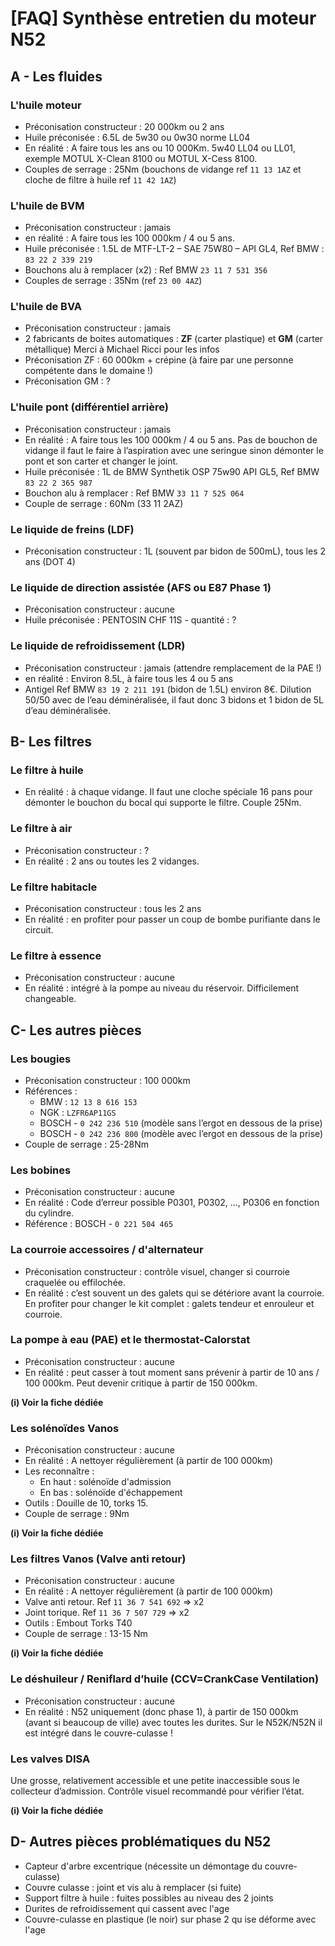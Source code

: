 # [FAQ] Synthèse entretien du moteur N52

## A - Les fluides

### L'huile moteur

- Préconisation constructeur : 20 000km ou 2 ans
- Huile préconisée : 6.5L de 5w30 ou 0w30 norme LL04
- En réalité : A faire tous les ans ou 10 000Km. 5w40 LL04 ou LL01, exemple MOTUL X-Clean 8100 ou MOTUL X-Cess 8100.
- Couples de serrage : 25Nm (bouchons de vidange ref `11 13 1AZ` et cloche de filtre à huile ref `11 42 1AZ`)

### L'huile de BVM

- Préconisation constructeur : jamais
- en réalité : A faire tous les 100 000km / 4 ou 5 ans.
- Huile préconisée : 1.5L de MTF-LT-2 – SAE 75W80 – API GL4, Ref BMW : `83 22 2 339 219`
- Bouchons alu à remplacer (x2) : Ref BMW `23 11 7 531 356`
- Couples de serrage : 35Nm (ref `23 00 4AZ`)

### L'huile de BVA

- Préconisation constructeur : jamais
- 2 fabricants de boites automatiques  : **ZF** (carter plastique) et **GM** (carter métallique) Merci à Michael Ricci pour les infos
- Préconisation ZF : 60 000km + crépine (à faire par une personne compétente dans le domaine !)
- Préconisation GM : ?

### L'huile pont (différentiel arrière)

- Préconisation constructeur : jamais
- En réalité : A faire tous les 100 000km / 4 ou 5 ans. Pas de bouchon de vidange il faut le faire à l’aspiration avec une seringue sinon démonter le pont et son carter et changer le joint.
- Huile préconisée : 1L de BMW Synthetik OSP 75w90 API GL5, Ref BMW `83 22 2 365 987`
- Bouchon alu à remplacer : Ref BMW `33 11 7 525 064`
- Couple de serrage : 60Nm (33 11 2AZ)

### Le liquide de freins (LDF)

- Préconisation constructeur : 1L (souvent par bidon de 500mL), tous les 2 ans (DOT 4)

### Le liquide de direction assistée (AFS ou E87 Phase 1)

- Préconisation constructeur : aucune
- Huile préconisée : PENTOSIN CHF 11S - quantité : ?

### Le liquide de refroidissement (LDR)

- Préconisation constructeur : jamais (attendre remplacement de la PAE !)
- en réalité : Environ 8.5L, à faire tous les 4 ou 5 ans
- Antigel Ref BMW `83 19 2 211 191` (bidon de 1.5L) environ 8€. Dilution 50/50 avec de l’eau déminéralisée, il faut donc 3 bidons et 1 bidon de 5L d’eau déminéralisée.

## B- Les filtres

### Le filtre à huile

- En réalité : à chaque vidange. Il faut une cloche spéciale 16 pans pour démonter le bouchon du bocal qui supporte le filtre. Couple 25Nm.

### Le filtre à air

- Préconisation constructeur : ?
- En réalité : 2 ans ou toutes les 2 vidanges.

### Le filtre habitacle

- Préconisation constructeur : tous les 2 ans
- En réalité : en profiter pour passer un coup de bombe purifiante dans le circuit.

### Le filtre à essence

- Préconisation constructeur : aucune
- En réalité : intégré à la pompe au niveau du réservoir. Difficilement changeable.

## C- Les autres pièces

### Les bougies

- Préconisation constructeur : 100 000km
- Références :
  - BMW : `12 13 8 616 153`
  - NGK : `LZFR6AP11GS`
  - BOSCH - `0 242 236 510` (modèle sans l’ergot en dessous de la prise)
  - BOSCH - `0 242 236 800` (modèle avec l’ergot en dessous de la prise)
- Couple de serrage : 25-28Nm

### Les bobines

- Préconisation constructeur : aucune
- En réalité : Code d’erreur possible P0301, P0302, ..., P0306 en fonction du cylindre.
- Référence : BOSCH - `0 221 504 465`

### La courroie accessoires / d'alternateur

- Préconisation constructeur : contrôle visuel, changer si courroie craquelée ou effilochée.
- En réalité : c’est souvent un des galets qui se détériore avant la courroie. En profiter pour changer le kit complet : galets tendeur et enrouleur et courroie.

### La pompe à eau (PAE) et le thermostat-Calorstat

- Préconisation constructeur : aucune
- En réalité : peut casser à tout moment sans prévenir à partir de 10 ans / 100 000km. Peut devenir critique à partir de 150 000km.

**(i) Voir la fiche dédiée**

### Les solénoïdes Vanos

- Préconisation constructeur : aucune
- En réalité : A nettoyer régulièrement (à partir de 100 000km)
- Les reconnaître :
  - En haut : solénoïde d'admission
  - En bas : solénoïde d'échappement
- Outils : Douille de 10, torks 15.
- Couple de serrage : 9Nm

**(i) Voir la fiche dédiée**

### Les filtres Vanos (Valve anti retour)

- Préconisation constructeur : aucune
- En réalité : A nettoyer régulièrement (à partir de 100 000km)
- Valve anti retour. Ref `11 36 7 541 692` => x2
- Joint torique. Ref `11 36 7 507 729` => x2
- Outils : Embout Torks T40
- Couple de serrage : 13-15 Nm

**(i) Voir la fiche dédiée**

### Le déshuileur / Reniflard d’huile (CCV=CrankCase Ventilation)

- Préconisation constructeur : aucune
- En réalité : N52 uniquement (donc phase 1), à partir de 150 000km (avant si beaucoup de ville)  avec toutes les durites. Sur le N52K/N52N il est intégré dans le couvre-culasse !

### Les valves DISA

Une grosse, relativement accessible et une petite inaccessible sous le collecteur d’admission. Contrôle visuel recommandé pour vérifier l’état.

**(i) Voir la fiche dédiée**

## D- Autres pièces problématiques du N52

- Capteur d'arbre excentrique (nécessite un démontage du couvre-culasse)
- Couvre culasse : joint et vis alu à remplacer (si fuite)
- Support filtre à huile : fuites possibles au niveau des 2 joints
- Durites de refroidissement qui cassent avec l'age
- Couvre-culasse en plastique (le noir) sur phase 2 qu ise déforme avec l'age
